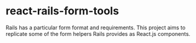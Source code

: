 # react-rails-form-tools
Rails has a particular form format and requirements. This project aims to replicate some of the form helpers Rails provides as React.js components.
